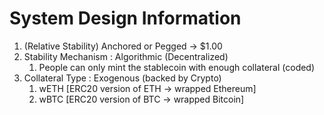# System Design Information
1. (Relative Stability) Anchored or Pegged -> $1.00
2. Stability Mechanism : Algorithmic (Decentralized)
    1. People can only mint the stablecoin with enough collateral (coded)
3. Collateral Type : Exogenous (backed by Crypto)
    1. wETH [ERC20 version of ETH -> wrapped Ethereum]
    2. wBTC [ERC20 version of BTC -> wrapped Bitcoin]
